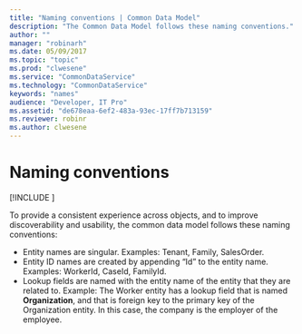 ```yaml
---
title: "Naming conventions | Common Data Model"
description: "The Common Data Model follows these naming conventions."
author: ""
manager: "robinarh"
ms.date: 05/09/2017
ms.topic: "topic"
ms.prod: "clwesene"
ms.service: "CommonDataService"
ms.technology: "CommonDataService"
keywords: "names"
audience: "Developer, IT Pro"
ms.assetid: "de678eaa-6ef2-483a-93ec-17ff7b713159"
ms.reviewer: robinr
ms.author: clwesene
---
```


# Naming conventions

[!INCLUDE [](../includes/new-version-cdm.md)]


To provide a consistent experience across objects, and to improve discoverability and usability, the common data model follows these naming conventions:

* Entity names are singular. Examples: Tenant, Family, SalesOrder.
* Entity ID names are created by appending “Id” to the entity name. Examples: WorkerId, CaseId, FamilyId.
* Lookup fields are named with the entity name of the entity that they are related to. Example: The Worker entity has a lookup field that is named **Organization**, and that is foreign key to the primary key of the Organization entity. In this case, the company is the employer of the employee.
